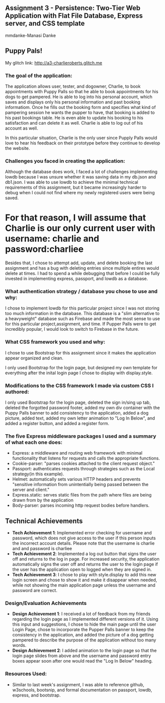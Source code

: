 ## Assignment 3 - Persistence: Two-Tier Web Application with Flat File Database, Express server, and CSS template

mmdanke-Manasi Danke

## Puppy Pals!
My glitch link: http://a3-charlieroberts.glitch.me

### The goal of the application:

The application allows user, tester, and dogowner, Charlie, to book appointments with Puppy Palls so that he able to book appointments for his dogs to get pampered. He is able to log into his personal account, which saves and displays only his personal information and past booking informatiom. Once he fills out the booking form and specifies what kind of pampering session he wants the pupper to have, that booking is added to his past bookings table. He is even able to update his booking to his satisfaction and can delete it as well. Charlie is able to log out of his account as well.

In this particular situation, Charlie is the only user since Pupply Palls would love to hear his feedback on their prototype before they continue to develop the website.

### Challenges you faced in creating the application:

Although the database does work, I faced a lot of challenges implementing lowdb because I was unsure whether it was saving data in my db.json and db1.json. I was able to use lowdb to achieve the minimal technical requirements of this assignment, but it became increasingly harder to debug when I could not find where my newly registered users were being saved. 

# For that reason, I will assume that Charlie is our only current user with username: charlie and password:charliee 

Besides that, I chose to attempt add, update, and delete booking the last assignment and has a bug with deleting entries since multiple entires would delete at times. I had to spend a while debugging that before I could be fully invested in implementing express, passport, and lowdb as a database.

### What authentication strategy / database you chose to use and why:

I chose to implement lowdb for this particular project since I was not storing too much information in the database. This database is a "slim alternative to a heavyweight" database such as Firebase and made the most sense to use for this particular project,assignment, and time. If Pupper Palls were to get incredibly popular, I would look to switch to Firebase in the future.


### What CSS framework you used and why:

I chose to use Bootstrap for this assignment since it makes the application appear organized and clean.

I only used Bootstrap for the login page, but designed my own template for everything after the inital login page I chose to display with display.style.

### Modifications to the CSS framework I made via custom CSS I authored:

I only used Bootstrap for the login page, deleted the sign in/sing up tab, deleted the forgotted password footer, added my own div container with the Puppy Palls banner to add consistency to the application, added a dog picture, added text, added my own letter animation to "Log In Below", and added a register button, and added a register form.


### The five Express middleware packages I used and a summary of what each one does:

   - Express: a middleware and routing web framework with minimal functionality that listens for requests and calls the appropriate functions.
 - Cookie-parser: "parses cookies attached to the client request object."
 - Passport: authenticates requests through strategies such as the Local strategy(in this example).
 - Helmet: automatically sets various HTTP headers and prevents "sensitive information from unintentially being passed between the server and client."
 - Express.static: serves static files from the path where files are being drawn from by the application
 - Body-parser: parses incoming http request bodies before handlers.
 

## Technical Achievements
- **Tech Achievement 1**: Implemented error checking for username and password, which does not give access to the user if this person inputs the incorrect account details. Please note that the username is charlie and and password is charliee
- **Tech Achievement 2**: Implemented a log out button that signs the user off and returns to the log in page. For increased security, the application automatically signs the user off and returns the user to the login page if the user has the application open to logged when they are signed in.
- **Tech Achievement 3**: I chose to play with style.display to add this new login screen and chose to show it and make it disappear when needed, while not showing the main application page unless the username and password are correct.

### Design/Evaluation Achievements
- **Design Achievement 1**: I received a lot of feedback from my friends regarding the login page as I implemented different versions of it. Using this input and suggestions, I chose to hide the main page until the user Login Page, chose to incorporate the Pupper Palls banner to keep the consistency in the application, and added the picture of a dog getting pampered to describe the purpose of the application without too many words.
- **Design Achievement 2**: I added animation to the login page so that the login page slides from above and the username and password entry boxes appear soon after one would read the "Log In Below" heading.

### Resources Used:
 - Similar to last week's assignment, I was able to reference github, w3schools, bootsnip, and formal documentation on passport, lowdb, express, and bootstrap.

